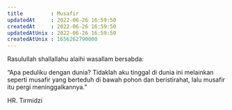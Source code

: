 ```yaml
---
title         : Musafir
updatedAt     : 2022-06-26 16:59:50
createdAt     : 2022-06-26 16:59:50
updatedAtUnix : 2022-06-26 16:59:50
createdAtUnix : 1656262790000 
---
```


Rasulullah shallallahu alaihi wasallam bersabda:

“Apa peduliku dengan dunia? Tidaklah aku tinggal di dunia ini melainkan seperti musafir yang berteduh di bawah pohon dan beristirahat, lalu musafir itu pergi meninggalkannya.”

HR. Tirmidzi
